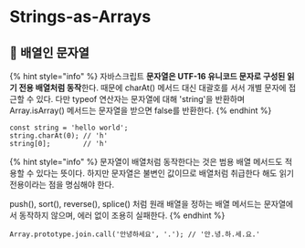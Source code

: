 # Strings-as-Arrays

## 🐇 배열인 문자열

{% hint style="info" %}
&#x20;자바스크립트 **문자열은 UTF-16 유니코드 문자로 구성된 읽기 전용 배열처럼 동작**한다. 때문에 charAt() 메서드 대신 대괄호를 서서 개별 문자에 접근할 수 있다. 다만 typeof 연산자는 문자열에 대해 'string'을 반환하며 Array.isArray() 메서드는 문자열을 받으면 false를 반환한다.
{% endhint %}

```
const string = 'hello world';
string.charAt(0); // 'h'
string[0];        // 'h'
```

{% hint style="info" %}
&#x20;문자열이 배열처럼 동작한다는 것은 범용 배열 메서드도 적용할 수 있다는 뜻이다. 하지만 문자열은 불변인 값이므로 배열처럼 취급한다 해도 읽기 전용이라는 점을 명심해야 한다.

push(), sort(), reverse(), splice() 처럼 원래 배열을 정하는 배열 메서드는 문자열에서 동작하지 않으며, 에러 없이 조용히 실패한다.
{% endhint %}

```
Array.prototype.join.call('안녕하세요', '.'); // '안.녕.하.세.요.'
```
